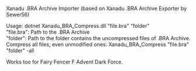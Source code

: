 Xanadu .BRA Archive Importer (based on Xanadu .BRA Archive Exporter by Sewer56)

Usage: dotnet Xanadu_BRA_Compress.dll "file.bra" "folder"<br/>
"file.bra": Path to the .BRA Archive<br/>
"folder": Path to the folder contains the uncompressed files of .BRA Archive.<br/>
Compress all files, even unmodified ones: Xanadu_BRA_Compress "file.bra" "folder" -all<br/>
  
Works too for Fairy Fencer F Advent Dark Force.
